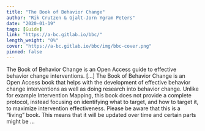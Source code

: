 ```yaml
---
title: "The Book of Behavior Change"
author: "Rik Crutzen & Gjalt-Jorn Ygram Peters"
date: "2020-01-19"
tags: [Guide]
link: "https://a-bc.gitlab.io/bbc/"
length_weight: "0%"
cover: "https://a-bc.gitlab.io/bbc/img/bbc-cover.png"
pinned: false
---
```


The Book of Behavior Change is an Open Access guide to effective behavior change interventions. [...] The Book of Behavior Change is an Open Access book that helps with the development of effective behavior change interventions as well as doing research into behavior change. Unlike for example Intervention Mapping, this book does not provide a complete protocol, instead focusing on identifying what to target, and how to target it, to maximize intervention effectiveness. Please be aware that this is a “living” book. This means that it will be updated over time and certain parts might be ...
